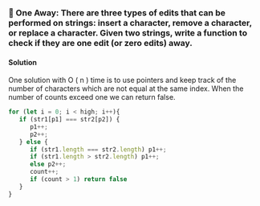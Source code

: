 ### 📝 One Away: There are three types of edits that can be performed on strings: insert a character, remove a character, or replace a character. Given two strings, write a function to check if they are one edit (or zero edits) away. 

#### Solution 
One solution with O ( n ) time is to use pointers and keep track of the number of characters which are not equal at the same index. When the number of counts exceed one we can return false.

```javascript
for (let i = 0; i < high; i++){
   if (str1[p1] === str2[p2]) {
      p1++;
      p2++;
   } else {
      if (str1.length === str2.length) p1++;
      if (str1.length > str2.length) p1++;
      else p2++;
      count++;
      if (count > 1) return false
   }
}
```